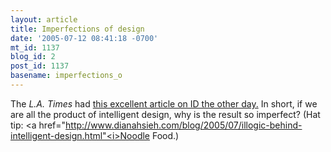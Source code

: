 ```yaml
---
layout: article
title: Imperfections of design
date: '2005-07-12 08:41:18 -0700'
mt_id: 1137
blog_id: 2
post_id: 1137
basename: imperfections_o
---
```

The <i>L.A. Times</i> had <a href="http://www.latimes.com/news/opinion/commentary/la-oe-barash27jun27,0,5530701.story?coll=la-news-comment-opinions">this excellent article on ID the other day.</a> In short, if we are all the product of intelligent design, why is the result so imperfect? (Hat tip: <a href="http://www.dianahsieh.com/blog/2005/07/illogic-behind-intelligent-design.html"<i>Noodle Food.</i></a>)
